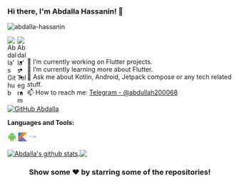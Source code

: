 ### Hi there, I'm Abdalla Hassanin! 👋

<p align="left"> <img src="https://komarev.com/ghpvc/?username=abdalla-hassanin&label=Views&color=blue&style=plastic" alt="abdalla-hassanin" /> </p>

<a href="https://github.com/abdalla-hassanin">
  <img align="left" alt="Abdalla's Github" width="22px" src="https://cdn.jsdelivr.net/npm/simple-icons@v3/icons/github.svg" />
</a>
<a href="https://t.me/abdullah200068">
  <img align="left" alt="Abdalla's Telegram" width="22px" src="https://cdn.jsdelivr.net/npm/simple-icons@v3/icons/telegram.svg" />
</a>
<br/>
<br/>

- 🔭 I’m currently working on Flutter projects.
- 🌱 I’m currently learning more about Flutter.
- 💬 Ask me about Kotlin, Android, Jetpack compose or any tech related stuff.
- 📫 How to reach me: [Telegram - @abdullah200068](https://t.me/abdullah200068)

[![GitHub Abdalla](https://img.shields.io/github/followers/abdalla-hassanin?label=follow&style=social)](https://github.com/abdalla-hassanin)

**Languages and Tools:**  

<code><img height="20" src="https://raw.githubusercontent.com/github/explore/80688e429a7d4ef2fca1e82350fe8e3517d3494d/topics/android/android.png"></code>
<code><img height="20" src="https://raw.githubusercontent.com/github/explore/80688e429a7d4ef2fca1e82350fe8e3517d3494d/topics/kotlin/kotlin.png"></code>
<code><img height="20" src="https://raw.githubusercontent.com/github/explore/80688e429a7d4ef2fca1e82350fe8e3517d3494d/topics/java/java.png"></code>

<a href="https://github.com/abdalla-hassanin">
 <img align="center" src="https://github-readme-stats.vercel.app/api?username=abdalla-hassanin&show_icons=true&theme=light&line_height=27" alt="Abdalla's github stats"/>
</a>
<a href="https://github.com/abdalla-hassanin">
  <img align="center" src="https://github-readme-stats.vercel.app/api/top-langs/?username=abdalla-hassanin&theme=light&hide_langs_below=1" />
</a>



<div align="center">

### Show some ❤️ by starring some of the repositories!

</div>











